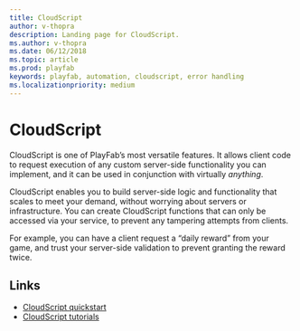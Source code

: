 ```yaml
---
title: CloudScript
author: v-thopra
description: Landing page for CloudScript.
ms.author: v-thopra
ms.date: 06/12/2018
ms.topic: article
ms.prod: playfab
keywords: playfab, automation, cloudscript, error handling
ms.localizationpriority: medium
---
```


# CloudScript

CloudScript is one of PlayFab’s most versatile features. It allows client code to request execution of any custom server-side functionality you can implement, and it can be used in conjunction with virtually *anything*.

CloudScript enables you to build server-side logic and functionality that scales to meet your demand, without worrying about servers or infrastructure. You can create CloudScript functions that can only be accessed via your service, to prevent any tampering attempts from clients.

For example, you can have a client request a “daily reward” from your game, and trust your server-side validation to prevent granting the reward twice.

## Links

- [CloudScript quickstart](quickstart.md)
- [CloudScript tutorials](tutorials.md)
